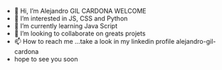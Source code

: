 - 👋 Hi, I’m Alejandro GIL CARDONA WELCOME
- 👀 I’m interested in JS, CSS and Python
- 🌱 I’m currently learning Java Script
- 💞️ I’m looking to collaborate on greats projets
- 📫 How to reach me ...take a look in my linkedin profile alejandro-gil-cardona
- hope to see you soon

<!---
agil-cardo/agil-cardo is a ✨ special ✨ repository because its `README.md` (this file) appears on your GitHub profile.
You can click the Preview link to take a look at your changes.
--->

